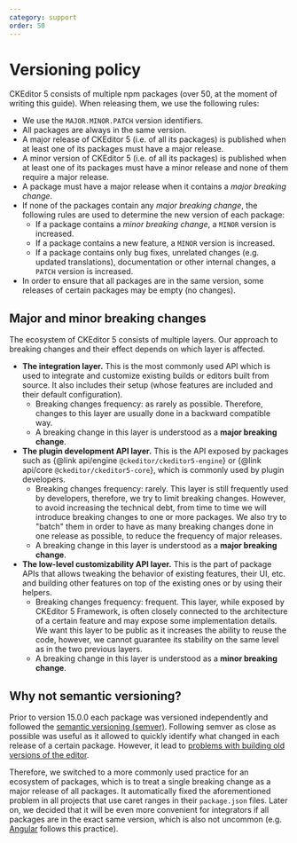 ```yaml
---
category: support
order: 50
---
```


# Versioning policy

CKEditor 5 consists of multiple npm packages (over 50, at the moment of writing this guide). When releasing them, we use the following rules:

* We use the `MAJOR.MINOR.PATCH` version identifiers.
* All packages are always in the same version.
* A major release of CKEditor 5 (i.e. of all its packages) is published when at least one of its packages must have a major release.
* A minor version of CKEditor 5 (i.e. of all its packages) is published when at least one of its packages must have a minor release and none of them require a major release.
* A package must have a major release when it contains a *major breaking change*.
* If none of the packages contain any *major breaking change*, the following rules are used to determine the new version of each package:
	* If a package contains a *minor breaking change*, a `MINOR` version is increased.
	* If a package contains a new feature, a `MINOR` version is increased.
	* If a package contains only bug fixes, unrelated changes (e.g. updated translations), documentation or other internal changes, a `PATCH` version is increased.
* In order to ensure that all packages are in the same version, some releases of certain packages may be empty (no changes).

## Major and minor breaking changes

The ecosystem of CKEditor 5 consists of multiple layers. Our approach to breaking changes and their effect depends on which layer is affected.

* **The integration layer.** This is the most commonly used API which is used to integrate and customize existing builds or editors built from source. It also includes their setup (whose features are included and their default configuration).
	* Breaking changes frequency: as rarely as possible. Therefore, changes to this layer are usually done in a backward compatible way.
	* A breaking change in this layer is understood as a **major breaking change**.
* **The plugin development API layer.** This is the API exposed by packages such as {@link api/engine `@ckeditor/ckeditor5-engine`} or {@link api/core `@ckeditor/ckeditor5-core`}, which is commonly used by plugin developers.
	* Breaking changes frequency: rarely. This layer is still frequently used by developers, therefore, we try to limit breaking changes. However, to avoid increasing the technical debt, from time to time we will introduce breaking changes to one or more packages. We also try to "batch" them in order to have as many breaking changes done in one release as possible, to reduce the frequency of major releases.
	* A breaking change in this layer is understood as a **major breaking change**.
* **The low-level customizability API layer.** This is the part of package APIs that allows tweaking the behavior of existing features, their UI, etc. and building other features on top of the existing ones or by using their helpers.
	* Breaking changes frequency: frequent. This layer, while exposed by CKEditor 5 Framework, is often closely connected to the architecture of a certain feature and may expose some implementation details. We want this layer to be public as it increases the ability to reuse the code, however, we cannot guarantee its stability on the same level as in the two previous layers.
	* A breaking change in this layer is understood as a **minor breaking change**.

## Why not semantic versioning?

Prior to version 15.0.0 each package was versioned independently and followed the [semantic versioning (semver)](https://semver.org/). Following semver as close as possible was useful as it allowed to quickly identify what changed in each release of a certain package. However, it lead to [problems with building old versions of the editor](https://github.com/ckeditor/ckeditor5/issues/1746).

Therefore, we switched to a more commonly used practice for an ecosystem of packages, which is to treat a single breaking change as a major release of all packages. It automatically fixed the aforementioned problem in all projects that use caret ranges in their `package.json` files. Later on, we decided that it will be even more convenient for integrators if all packages are in the exact same version, which is also not uncommon (e.g. [Angular](https://github.com/angular/angular) follows this practice).

